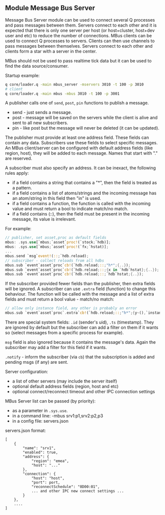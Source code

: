 ## Module Message Bus Server

Message Bus Server module can be used to connect several Q processes and pass messages between them. Servers connect to each other and it is expected that there is only one server per host (or host+cluster, host+dev user and etc) to reduce the number of connections. MBus clients can be used to connect Q processes to servers. Clients can then use channels to pass messages between themselves. Servers connect to each other and clients form a star with a server in the center.

MBus should not be used to pass realtime tick data but it can be used to find the data source/consumer.

Startup example:
```bash
q core/loader.q -main mbus_server -mservers 3010 -t 100 -p 3010
# client
q core/loader.q -main mbus -mbus 3010 -t 100 -p 3001
```

A publisher calls one of `send`, `post`, `pin` functions to publish a message.
* send - just sends a message.
* post - message will be saved on the servers while the client is alive and sent to all new subscribers.
* pin - like post but the message will never be deleted (it can be updated).

The publisher must provide at least one address field. These fields can contain any data. Subscribers use these fields to select specific messages. An MBus client/server can be configured with default address fields (like region, host), they will be added to each message. Names that start with "." are reserved.

A subscriber must also specify an address. It can be inexact, the following rules apply:
* if a field contains a string that contains a "*", then the field is treated as a pattern.
* if a field contains a list of atoms/strings and the incoming message has an atom/string in this field then "in" is used.
* if a field contains a function, the function is called with the incoming value and must return a bool to indicate match/no match.
* if a field contains (::), then the field must be present in the incoming message, its value is irrelevant.

For example:
```Rust
// publisher, set asset,proc as default fields
mbus: .sys.use[`mbus;`asset`proc!(`stock;`hdb)];
mbus: .sys.use[`mbus;`asset`proc!(`fx;`hstat)];
...
mbus.send `msg`event!(::;`hdb.reload);
// subscriber - collect reloads from all hdbs
mbus.sub `event`asset`proc`cb!(`hdb.reload;::;"h*";{..});
mbus.sub `event`asset`proc`cb!(`hdb.reload;::;{x in `hdb`hstat};{..});
mbus.sub `event`asset`proc`cb!(`hdb.reload;::;`hdb`hstat;{..});
```

If the subscriber provided fewer fields than the publisher, then extra fields will be ignored. A subscriber can use `.extra` field (function) to change this behaviour. The function will be called with the message and a list of extra fields and must return a bool value - match/no match:
```Rust
// allow only instance field, any other is probably an error
mbus.sub `event`asset`proc`.extra`cb!(`hdb.reload;::;"h*";{y~(),`instance};{..});
```

There are special system fields: `.id` (sender's uid), `.ts` (timestamp). They are ignored by default but the subscriber can add a filter on them if it wants so (select messages from a specific process for example).

`msg` field is also ignored because it contains the message's data. Again the subscriber may add a filter for this field if it wants.

`.notify` - inform the subscriber (via `cb`) that the subscription is added and pending msgs (if any) are sent.

Server configuration:
* a list of other servers (may include the server itself)
* optional default address fields (region, host and etc)
* optional connect/reconnect timeout and other IPC connection settings

MBus Server list can be passed (by priority):
* as a parameter in `.sys.use`.
* in a command line: -mbus srv1:p1,srv2:p2,p3
* in a config file: servers.json

servers.json format:
```
[
    {
        "name": "srv1",
        "enabled": true,
        "address": {
            "region": "emea",
            "host": "..."
        },
        "connection": {
            "host": "host",
            "port": port,
            "reconnectSchedule": "0D00:01",
            ... and other IPC new connect settings ...
        }
    },
    ....
]
```